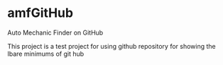 # amfGitHub
Auto Mechanic Finder on GitHub




This project is a test project for 
using github repository for showing the Ibare minimums of  git hub
